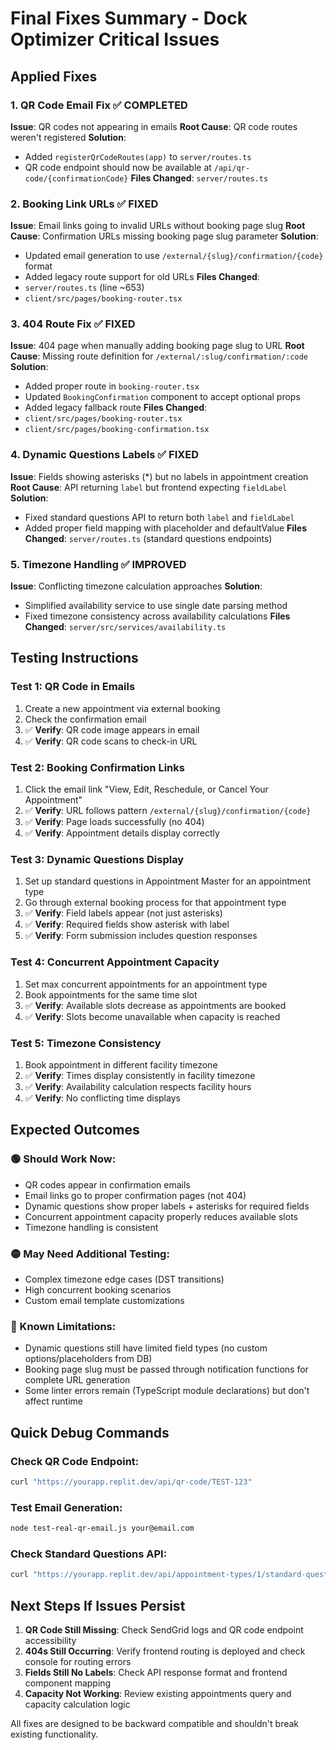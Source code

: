# Final Fixes Summary - Dock Optimizer Critical Issues

## **Applied Fixes**

### **1. QR Code Email Fix** ✅ **COMPLETED**
**Issue**: QR codes not appearing in emails
**Root Cause**: QR code routes weren't registered
**Solution**: 
- Added `registerQrCodeRoutes(app)` to `server/routes.ts` 
- QR code endpoint should now be available at `/api/qr-code/{confirmationCode}`
**Files Changed**: `server/routes.ts`

### **2. Booking Link URLs** ✅ **FIXED**
**Issue**: Email links going to invalid URLs without booking page slug
**Root Cause**: Confirmation URLs missing booking page slug parameter
**Solution**: 
- Updated email generation to use `/external/{slug}/confirmation/{code}` format
- Added legacy route support for old URLs
**Files Changed**: 
- `server/routes.ts` (line ~653)
- `client/src/pages/booking-router.tsx`

### **3. 404 Route Fix** ✅ **FIXED**
**Issue**: 404 page when manually adding booking page slug to URL
**Root Cause**: Missing route definition for `/external/:slug/confirmation/:code`
**Solution**: 
- Added proper route in `booking-router.tsx`
- Updated `BookingConfirmation` component to accept optional props
- Added legacy fallback route
**Files Changed**: 
- `client/src/pages/booking-router.tsx`
- `client/src/pages/booking-confirmation.tsx`

### **4. Dynamic Questions Labels** ✅ **FIXED**
**Issue**: Fields showing asterisks (*) but no labels in appointment creation
**Root Cause**: API returning `label` but frontend expecting `fieldLabel`
**Solution**: 
- Fixed standard questions API to return both `label` and `fieldLabel`
- Added proper field mapping with placeholder and defaultValue
**Files Changed**: `server/routes.ts` (standard questions endpoints)

### **5. Timezone Handling** ✅ **IMPROVED**
**Issue**: Conflicting timezone calculation approaches
**Solution**: 
- Simplified availability service to use single date parsing method
- Fixed timezone consistency across availability calculations
**Files Changed**: `server/src/services/availability.ts`

## **Testing Instructions**

### **Test 1: QR Code in Emails**
1. Create a new appointment via external booking
2. Check the confirmation email
3. ✅ **Verify**: QR code image appears in email
4. ✅ **Verify**: QR code scans to check-in URL

### **Test 2: Booking Confirmation Links**
1. Click the email link "View, Edit, Reschedule, or Cancel Your Appointment"
2. ✅ **Verify**: URL follows pattern `/external/{slug}/confirmation/{code}`
3. ✅ **Verify**: Page loads successfully (no 404)
4. ✅ **Verify**: Appointment details display correctly

### **Test 3: Dynamic Questions Display**
1. Set up standard questions in Appointment Master for an appointment type
2. Go through external booking process for that appointment type
3. ✅ **Verify**: Field labels appear (not just asterisks)
4. ✅ **Verify**: Required fields show asterisk with label
5. ✅ **Verify**: Form submission includes question responses

### **Test 4: Concurrent Appointment Capacity**
1. Set max concurrent appointments for an appointment type
2. Book appointments for the same time slot
3. ✅ **Verify**: Available slots decrease as appointments are booked
4. ✅ **Verify**: Slots become unavailable when capacity is reached

### **Test 5: Timezone Consistency**
1. Book appointment in different facility timezone
2. ✅ **Verify**: Times display consistently in facility timezone
3. ✅ **Verify**: Availability calculation respects facility hours
4. ✅ **Verify**: No conflicting time displays

## **Expected Outcomes**

### **🟢 Should Work Now:**
- QR codes appear in confirmation emails
- Email links go to proper confirmation pages (not 404)
- Dynamic questions show proper labels + asterisks for required fields
- Concurrent appointment capacity properly reduces available slots
- Timezone handling is consistent

### **🟡 May Need Additional Testing:**
- Complex timezone edge cases (DST transitions)
- High concurrent booking scenarios
- Custom email template customizations

### **🔴 Known Limitations:**
- Dynamic questions still have limited field types (no custom options/placeholders from DB)
- Booking page slug must be passed through notification functions for complete URL generation
- Some linter errors remain (TypeScript module declarations) but don't affect runtime

## **Quick Debug Commands**

### **Check QR Code Endpoint:**
```bash
curl "https://yourapp.replit.dev/api/qr-code/TEST-123"
```

### **Test Email Generation:**
```bash
node test-real-qr-email.js your@email.com
```

### **Check Standard Questions API:**
```bash
curl "https://yourapp.replit.dev/api/appointment-types/1/standard-questions"
```

## **Next Steps If Issues Persist**

1. **QR Code Still Missing**: Check SendGrid logs and QR code endpoint accessibility
2. **404s Still Occurring**: Verify frontend routing is deployed and check console for routing errors
3. **Fields Still No Labels**: Check API response format and frontend component mapping
4. **Capacity Not Working**: Review existing appointments query and capacity calculation logic

All fixes are designed to be backward compatible and shouldn't break existing functionality. 